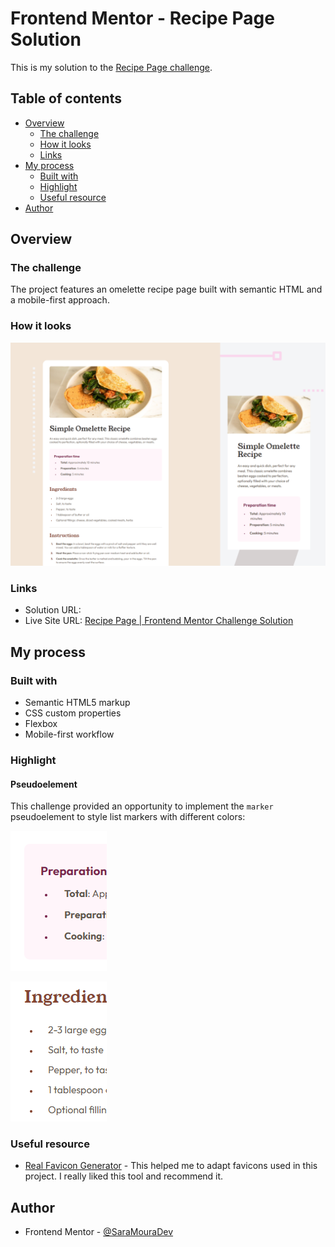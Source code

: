 # Frontend Mentor - Recipe Page Solution

This is my solution to the [Recipe Page challenge](https://www.frontendmentor.io/challenges/recipe-page-KiTsR8QQKm). 
## Table of contents

- [Overview](#overview)
  - [The challenge](#the-challenge)
  - [How it looks](#how-it-looks)
  - [Links](#links)
- [My process](#my-process)
  - [Built with](#built-with)
  - [Highlight](#highlight)
  - [Useful resource](#useful-resource)
- [Author](#author)

## Overview

### The challenge

The project features an omelette recipe page built with semantic HTML and a mobile-first approach.


### How it looks

![](./assets/mockup.png)


### Links

- Solution URL: []()
- Live Site URL: [Recipe Page | Frontend Mentor Challenge Solution](https://saramouradev.github.io/recipe-page-challenge/)


## My process

### Built with

- Semantic HTML5 markup
- CSS custom properties
- Flexbox
- Mobile-first workflow


### Highlight

#### Pseudoelement

This challenge provided an opportunity to implement the ```marker``` pseudoelement to style list markers with different colors:

![](./assets/list-marker1.png) 

![](./assets/list-marker-2.png)


### Useful resource

- [Real Favicon Generator](https://realfavicongenerator.net) - This helped me to adapt favicons used in this project. I really liked this tool and recommend it.


## Author

- Frontend Mentor - [@SaraMouraDev](https://www.frontendmentor.io/profile/SaraMouraDev)
